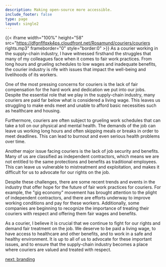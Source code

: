 ```yaml
---
description: Making open-source more accessible.
include_footer: false
type: page
layout: single2
---
```



{{< iframe width="100%" height="58" src="https://dfgnflfqxk4ps.cloudfront.net/Rosamund/couriers/couriers rights.mp3" frameborder="0" style="border:0" >}}
As a courier working in the supply-chain industry, I have witnessed firsthand the struggles that many of my colleagues face when it comes to fair work practices. From long hours and grueling schedules to low wages and inadequate benefits, the courier industry is rife with issues that impact the well-being and livelihoods of its workers.

One of the most pressing concerns for couriers is the lack of fair compensation for the hard work and dedication we put into our jobs. Despite the essential role that we play in the supply-chain industry, many couriers are paid far below what is considered a living wage. This leaves us struggling to make ends meet and unable to afford basic necessities such as healthcare and housing.

Furthermore, couriers are often subject to grueling work schedules that can take a toll on our physical and mental health. The demands of the job can leave us working long hours and often skipping meals or breaks in order to meet deadlines. This can lead to burnout and even serious health problems over time.

Another major issue facing couriers is the lack of job security and benefits. Many of us are classified as independent contractors, which means we are not entitled to the same protections and benefits as traditional employees. This can leave us vulnerable to mistreatment and exploitation, and makes it difficult for us to advocate for our rights on the job.

Despite these challenges, there are some recent trends and events in the industry that offer hope for the future of fair work practices for couriers. For example, the "gig economy" movement has brought attention to the plight of independent contractors, and there are efforts underway to improve working conditions and pay for these workers. Additionally, some companies are beginning to recognize the importance of treating their couriers with respect and offering them fair wages and benefits.

As a courier, I believe it is crucial that we continue to fight for our rights and demand fair treatment on the job. We deserve to be paid a living wage, to have access to healthcare and other benefits, and to work in a safe and healthy environment. It is up to all of us to advocate for these important issues, and to ensure that the supply-chain industry becomes a place where couriers are valued and treated with respect.


<a href="https://workdojos.com/couriers/branding">next: branding</a>
